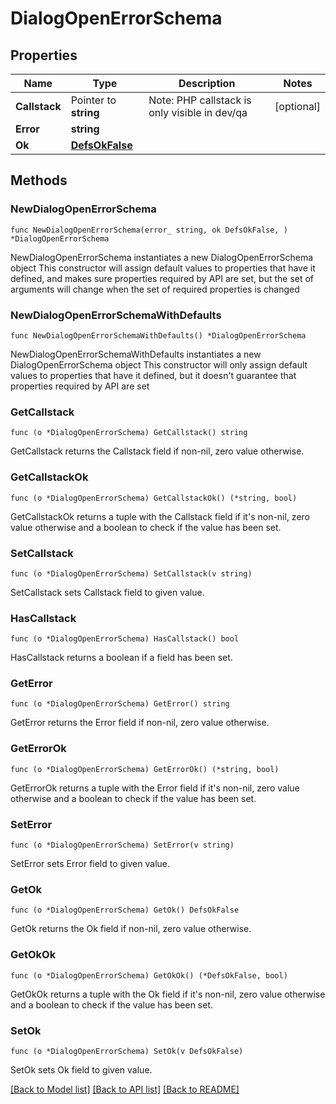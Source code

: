 # DialogOpenErrorSchema

## Properties

Name | Type | Description | Notes
------------ | ------------- | ------------- | -------------
**Callstack** | Pointer to **string** | Note: PHP callstack is only visible in dev/qa | [optional] 
**Error** | **string** |  | 
**Ok** | [**DefsOkFalse**](DefsOkFalse.md) |  | 

## Methods

### NewDialogOpenErrorSchema

`func NewDialogOpenErrorSchema(error_ string, ok DefsOkFalse, ) *DialogOpenErrorSchema`

NewDialogOpenErrorSchema instantiates a new DialogOpenErrorSchema object
This constructor will assign default values to properties that have it defined,
and makes sure properties required by API are set, but the set of arguments
will change when the set of required properties is changed

### NewDialogOpenErrorSchemaWithDefaults

`func NewDialogOpenErrorSchemaWithDefaults() *DialogOpenErrorSchema`

NewDialogOpenErrorSchemaWithDefaults instantiates a new DialogOpenErrorSchema object
This constructor will only assign default values to properties that have it defined,
but it doesn't guarantee that properties required by API are set

### GetCallstack

`func (o *DialogOpenErrorSchema) GetCallstack() string`

GetCallstack returns the Callstack field if non-nil, zero value otherwise.

### GetCallstackOk

`func (o *DialogOpenErrorSchema) GetCallstackOk() (*string, bool)`

GetCallstackOk returns a tuple with the Callstack field if it's non-nil, zero value otherwise
and a boolean to check if the value has been set.

### SetCallstack

`func (o *DialogOpenErrorSchema) SetCallstack(v string)`

SetCallstack sets Callstack field to given value.

### HasCallstack

`func (o *DialogOpenErrorSchema) HasCallstack() bool`

HasCallstack returns a boolean if a field has been set.

### GetError

`func (o *DialogOpenErrorSchema) GetError() string`

GetError returns the Error field if non-nil, zero value otherwise.

### GetErrorOk

`func (o *DialogOpenErrorSchema) GetErrorOk() (*string, bool)`

GetErrorOk returns a tuple with the Error field if it's non-nil, zero value otherwise
and a boolean to check if the value has been set.

### SetError

`func (o *DialogOpenErrorSchema) SetError(v string)`

SetError sets Error field to given value.


### GetOk

`func (o *DialogOpenErrorSchema) GetOk() DefsOkFalse`

GetOk returns the Ok field if non-nil, zero value otherwise.

### GetOkOk

`func (o *DialogOpenErrorSchema) GetOkOk() (*DefsOkFalse, bool)`

GetOkOk returns a tuple with the Ok field if it's non-nil, zero value otherwise
and a boolean to check if the value has been set.

### SetOk

`func (o *DialogOpenErrorSchema) SetOk(v DefsOkFalse)`

SetOk sets Ok field to given value.



[[Back to Model list]](../README.md#documentation-for-models) [[Back to API list]](../README.md#documentation-for-api-endpoints) [[Back to README]](../README.md)


